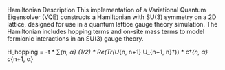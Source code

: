 Hamiltonian Description
This implementation of a Variational Quantum Eigensolver (VQE) constructs a Hamiltonian with SU(3) symmetry on a 2D lattice, designed for use in a quantum lattice gauge theory simulation. The Hamiltonian includes hopping terms and on-site mass terms to model fermionic interactions in an SU(3) gauge theory.


H_hopping = -t * ∑_{n, α} (1/2) * Re(Tr(U_{n, n+1} U_{n+1, n}†)) * c†_{n, α} c_{n+1, α}
